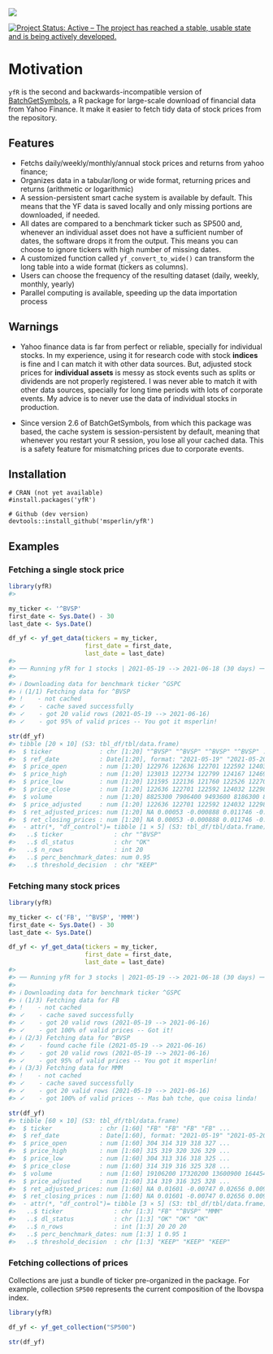 
<!-- README.md is generated from README.Rmd. Please edit that file -->
<!-- badges: start -->

[![](https://cranlogs.r-pkg.org/badges/yfR)](https://CRAN.R-project.org/yfR)

[![Project Status: Active – The project has reached a stable, usable
state and is being actively
developed.](https://www.repostatus.org/badges/latest/active.svg)](https://www.repostatus.org/#active)
<!-- badges: end -->

# Motivation

`yfR` is the second and backwards-incompatible version of
[BatchGetSymbols](https://CRAN.R-project.org/package=BatchGetSymbols), a
R package for large-scale download of financial data from Yahoo Finance.
It make it easier to fetch tidy data of stock prices from the
repository.

## Features

-   Fetchs daily/weekly/monthly/annual stock prices and returns from
    yahoo finance;
-   Organizes data in a tabular/long or wide format, returning prices
    and returns (arithmetic or logarithmic)
-   A session-persistent smart cache system is available by default.
    This means that the YF data is saved locally and only missing
    portions are downloaded, if needed.
-   All dates are compared to a benchmark ticker such as SP500 and,
    whenever an individual asset does not have a sufficient number of
    dates, the software drops it from the output. This means you can
    choose to ignore tickers with high number of missing dates.
-   A customized function called `yf_convert_to_wide()` can transform
    the long table into a wide format (tickers as columns).
-   Users can choose the frequency of the resulting dataset (daily,
    weekly, monthly, yearly)
-   Parallel computing is available, speeding up the data importation
    process

## Warnings

-   Yahoo finance data is far from perfect or reliable, specially for
    individual stocks. In my experience, using it for research code with
    stock **indices** is fine and I can match it with other data
    sources. But, adjusted stock prices for **individual assets** is
    messy as stock events such as splits or dividends are not properly
    registered. I was never able to match it with other data sources,
    specially for long time periods with lots of corporate events. My
    advice is to never use the data of individual stocks in production.

-   Since version 2.6 of BatchGetSymbols, from which this package was
    based, the cache system is session-persistent by default, meaning
    that whenever you restart your R session, you lose all your cached
    data. This is a safety feature for mismatching prices due to
    corporate events.

## Installation

    # CRAN (not yet available)
    #install.packages('yfR')

    # Github (dev version)
    devtools::install_github('msperlin/yfR')

## Examples

### Fetching a single stock price

``` r
library(yfR)
#> 

my_ticker <- '^BVSP'
first_date <- Sys.Date() - 30
last_date <- Sys.Date()

df_yf <- yf_get_data(tickers = my_ticker, 
                     first_date = first_date,
                     last_date = last_date)
#> 
#> ── Running yfR for 1 stocks | 2021-05-19 --> 2021-06-18 (30 days) ──
#> 
#> ℹ Downloading data for benchmark ticker ^GSPC
#> ℹ (1/1) Fetching data for ^BVSP
#> !    - not cached
#> ✓    - cache saved successfully
#> ✓    - got 20 valid rows (2021-05-19 --> 2021-06-16)
#> ✓    - got 95% of valid prices -- You got it msperlin!

str(df_yf)
#> tibble [20 × 10] (S3: tbl_df/tbl/data.frame)
#>  $ ticker             : chr [1:20] "^BVSP" "^BVSP" "^BVSP" "^BVSP" ...
#>  $ ref_date           : Date[1:20], format: "2021-05-19" "2021-05-20" ...
#>  $ price_open         : num [1:20] 122976 122636 122701 122592 124032 ...
#>  $ price_high         : num [1:20] 123013 122734 122799 124167 124696 ...
#>  $ price_low          : num [1:20] 121595 122136 121760 122526 122701 ...
#>  $ price_close        : num [1:20] 122636 122701 122592 124032 122988 ...
#>  $ volume             : num [1:20] 8825300 7906400 9493600 8186300 8914500 ...
#>  $ price_adjusted     : num [1:20] 122636 122701 122592 124032 122988 ...
#>  $ ret_adjusted_prices: num [1:20] NA 0.00053 -0.000888 0.011746 -0.008417 ...
#>  $ ret_closing_prices : num [1:20] NA 0.00053 -0.000888 0.011746 -0.008417 ...
#>  - attr(*, "df_control")= tibble [1 × 5] (S3: tbl_df/tbl/data.frame)
#>   ..$ ticker              : chr "^BVSP"
#>   ..$ dl_status           : chr "OK"
#>   ..$ n_rows              : int 20
#>   ..$ perc_benchmark_dates: num 0.95
#>   ..$ threshold_decision  : chr "KEEP"
```

### Fetching many stock prices

``` r
library(yfR)

my_ticker <- c('FB', '^BVSP', 'MMM')
first_date <- Sys.Date() - 30
last_date <- Sys.Date()

df_yf <- yf_get_data(tickers = my_ticker, 
                     first_date = first_date,
                     last_date = last_date)
#> 
#> ── Running yfR for 3 stocks | 2021-05-19 --> 2021-06-18 (30 days) ──
#> 
#> ℹ Downloading data for benchmark ticker ^GSPC
#> ℹ (1/3) Fetching data for FB
#> !    - not cached
#> ✓    - cache saved successfully
#> ✓    - got 20 valid rows (2021-05-19 --> 2021-06-16)
#> ✓    - got 100% of valid prices -- Got it!
#> ℹ (2/3) Fetching data for ^BVSP
#> ✓    - found cache file (2021-05-19 --> 2021-06-16)
#> ✓    - got 20 valid rows (2021-05-19 --> 2021-06-16)
#> ✓    - got 95% of valid prices -- You got it msperlin!
#> ℹ (3/3) Fetching data for MMM
#> !    - not cached
#> ✓    - cache saved successfully
#> ✓    - got 20 valid rows (2021-05-19 --> 2021-06-16)
#> ✓    - got 100% of valid prices -- Mas bah tche, que coisa linda!

str(df_yf)
#> tibble [60 × 10] (S3: tbl_df/tbl/data.frame)
#>  $ ticker             : chr [1:60] "FB" "FB" "FB" "FB" ...
#>  $ ref_date           : Date[1:60], format: "2021-05-19" "2021-05-20" ...
#>  $ price_open         : num [1:60] 304 314 319 318 327 ...
#>  $ price_high         : num [1:60] 315 319 320 326 329 ...
#>  $ price_low          : num [1:60] 304 313 316 318 325 ...
#>  $ price_close        : num [1:60] 314 319 316 325 328 ...
#>  $ volume             : num [1:60] 19106200 17320200 13600900 16445400 16437000 ...
#>  $ price_adjusted     : num [1:60] 314 319 316 325 328 ...
#>  $ ret_adjusted_prices: num [1:60] NA 0.01601 -0.00747 0.02656 0.00973 ...
#>  $ ret_closing_prices : num [1:60] NA 0.01601 -0.00747 0.02656 0.00973 ...
#>  - attr(*, "df_control")= tibble [3 × 5] (S3: tbl_df/tbl/data.frame)
#>   ..$ ticker              : chr [1:3] "FB" "^BVSP" "MMM"
#>   ..$ dl_status           : chr [1:3] "OK" "OK" "OK"
#>   ..$ n_rows              : int [1:3] 20 20 20
#>   ..$ perc_benchmark_dates: num [1:3] 1 0.95 1
#>   ..$ threshold_decision  : chr [1:3] "KEEP" "KEEP" "KEEP"
```

### Fetching collections of prices

Collections are just a bundle of ticker pre-organized in the package.
For example, collection `SP500` represents the current composition of
the Ibovspa index.

``` r
library(yfR)

df_yf <- yf_get_collection("SP500")

str(df_yf)
```
